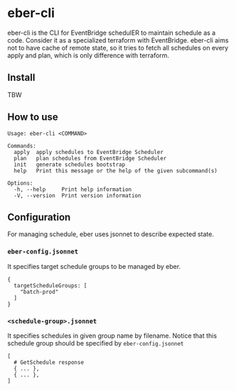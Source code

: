 # eber-cli

eber-cli is the CLI for EventBridge schedulER to maintain schedule as a code.
Consider it as a specialized terraform with EventBridge.
eber-cli aims not to have cache of remote state, so it tries to fetch all schedules
on every apply and plan, which is only difference with terraform.

## Install

TBW

## How to use

```
Usage: eber-cli <COMMAND>

Commands:
  apply  apply schedules to EventBridge Scheduler
  plan   plan schedules from EventBridge Scheduler
  init   generate schedules bootstrap
  help   Print this message or the help of the given subcommand(s)

Options:
  -h, --help     Print help information
  -V, --version  Print version information
```

## Configuration

For managing schedule, eber uses jsonnet to describe expected state.

### `eber-config.jsonnet`

It specifies target schedule groups to be managed by eber.

```jsonnet
{
  targetScheduleGroups: [
    "batch-prod"
  ]
}
```

### `<schedule-group>.jsonnet`

It specifies schedules in given group name by filename.
Notice that this schedule group should be specified by `eber-config.jsonnet`

```jsonnet
[
  # GetSchedule response
  { ... },
  { ... },
]
```
